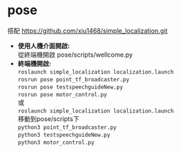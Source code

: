 # pose
搭配 https://github.com/xiu1468/simple_localization.git
* **使用人機介面開啟:**  
  從終端機開啟 pose/scripts/wellcome.py 
* **終端機開啟:**  
`roslaunch simple_localization localization.launch`  
`rosrun pose point_tf_broadcaster.py`  
`rosrun pose testspeechguideNew.py`  
`rosrun pose motor_control.py`  
或  
`roslaunch simple_localization localization.launch`  
移動到pose/scripts下  
`python3 point_tf_broadcaster.py`   
`python3 testspeechguideNew.py`  
`python3 motor_control.py`

